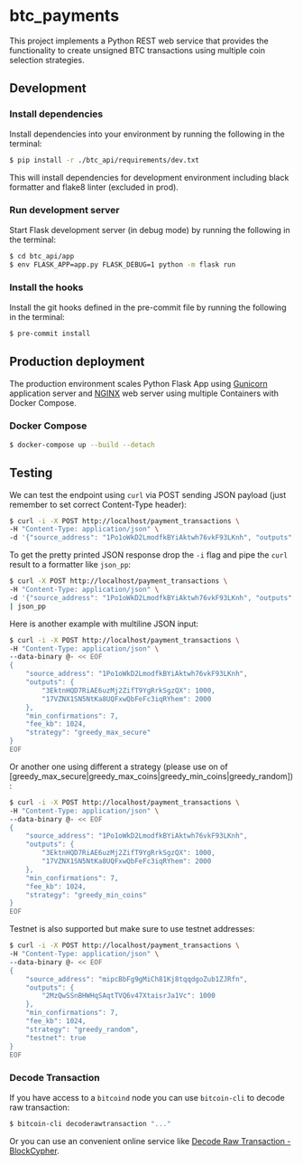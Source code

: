 # btc_payments

This project implements a Python REST web service that provides the functionality to create unsigned BTC transactions using multiple coin selection strategies.

## Development

### Install dependencies

Install dependencies into your environment by running the following in the terminal:

```bash
$ pip install -r ./btc_api/requirements/dev.txt
```

This will install dependencies for development environment including black formatter and flake8 linter (excluded in prod).

### Run development server

Start Flask development server (in debug mode) by running the following in the terminal:

```bash
$ cd btc_api/app
$ env FLASK_APP=app.py FLASK_DEBUG=1 python -m flask run
```

### Install the hooks

Install the git hooks defined in the pre-commit file by running the following in the terminal:

```bash
$ pre-commit install
```

## Production deployment

The production environment scales Python Flask App using [Gunicorn](https://gunicorn.org/) application server and [NGINX](https://www.nginx.com/) web server using multiple Containers with Docker Compose.

### Docker Compose

```bash
$ docker-compose up --build --detach
```

## Testing

We can test the endpoint using `curl` via POST sending JSON payload (just remember to set correct Content-Type header):

```bash
$ curl -i -X POST http://localhost/payment_transactions \
-H "Content-Type: application/json" \
-d '{"source_address": "1Po1oWkD2LmodfkBYiAktwh76vkF93LKnh", "outputs": {"17VZNX1SN5NtKa8UQFxwQbFeFc3iqRYhem": 2000}, "min_confirmations": 7}'
```

To get the pretty printed JSON response drop the `-i` flag and pipe the `curl` result to a formatter like `json_pp`:

```bash
$ curl -X POST http://localhost/payment_transactions \
-H "Content-Type: application/json" \
-d '{"source_address": "1Po1oWkD2LmodfkBYiAktwh76vkF93LKnh", "outputs": {"17VZNX1SN5NtKa8UQFxwQbFeFc3iqRYhem": 2000}, "min_confirmations": 7}' \
| json_pp
```

Here is another example with multiline JSON input:

```bash
$ curl -i -X POST http://localhost/payment_transactions \
-H "Content-Type: application/json" \
--data-binary @- << EOF
{
    "source_address": "1Po1oWkD2LmodfkBYiAktwh76vkF93LKnh",
    "outputs": {
        "3EktnHQD7RiAE6uzMj2ZifT9YgRrkSgzQX": 1000,
        "17VZNX1SN5NtKa8UQFxwQbFeFc3iqRYhem": 2000
    },
    "min_confirmations": 7,
    "fee_kb": 1024,
    "strategy": "greedy_max_secure"
}
EOF
```

Or another one using different a strategy (please use on of [greedy_max_secure|greedy_max_coins|greedy_min_coins|greedy_random]):

```bash
$ curl -i -X POST http://localhost/payment_transactions \
-H "Content-Type: application/json" \
--data-binary @- << EOF
{
    "source_address": "1Po1oWkD2LmodfkBYiAktwh76vkF93LKnh",
    "outputs": {
        "3EktnHQD7RiAE6uzMj2ZifT9YgRrkSgzQX": 1000,
        "17VZNX1SN5NtKa8UQFxwQbFeFc3iqRYhem": 2000
    },
    "min_confirmations": 7,
    "fee_kb": 1024,
    "strategy": "greedy_min_coins"
}
EOF
```

Testnet is also supported but make sure to use testnet addresses:

```bash
$ curl -i -X POST http://localhost/payment_transactions \
-H "Content-Type: application/json" \
--data-binary @- << EOF
{
    "source_address": "mipcBbFg9gMiCh81Kj8tqqdgoZub1ZJRfn",
    "outputs": {
        "2MzQwSSnBHWHqSAqtTVQ6v47XtaisrJa1Vc": 1000
    },
    "min_confirmations": 7,
    "fee_kb": 1024,
    "strategy": "greedy_random",
    "testnet": true
}
EOF
```

### Decode Transaction

If you have access to a `bitcoind` node you can use `bitcoin-cli` to decode raw transaction:

```bash
$ bitcoin-cli decoderawtransaction "..."
```

Or you can use an convenient online service like [Decode Raw Transaction - BlockCypher](https://live.blockcypher.com/btc/decodetx/).
